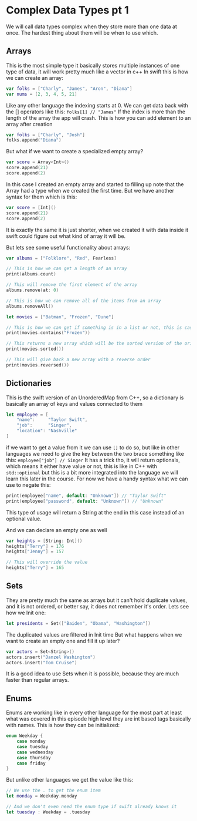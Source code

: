 # Complex Data Types pt 1

We will call data types complex when they store more than one data at once.
The hardest thing about them will be when to use which.

## Arrays

This is the most simple type it basically stores multiple instances of
one type of data, it will work pretty much like a vector in c++
In swift this is how we can create an array:

```swift
var folks = ["Charly", "James", "Aron", "Diana"]
var nums = [2, 3, 4, 5, 21]
```

Like any other language the indexing starts at 0.
We can get data back with the [] operators like this: `folks[1] // "James"`
If the index is more than the length of the array the app will crash.
This is how you can add element to an array after creation

```swift
var folks = ["Charly", "Josh"]
folks.append("Diana")
```

But what if we want to create a specialized empty array?

```swift
var score = Array<Int>()
score.append(21)
score.append(2)
```

In this case I created an empty array and started to filling up
note that the Array had a type when we created the first time.
But we have another syntax for them which is this:

```swift
var score = [Int]()
score.append(21)
score.append(2)
```

It is exactly the same it is just shorter, when we created it with data inside it
swift could figure out what kind of array it will be.

But lets see some useful functionality about arrays:

```swift
var albums = ["Folklore", "Red", Fearless]

// This is how we can get a length of an array
print(albums.count)

// This will remove the first element of the array
albums.remove(at: 0)

// This is how we can remove all of the items from an array
albums.removeAll()

let movies = ["Batman", "Frozen", "Dune"]

// This is how we can get if something is in a list or not, this is case sensitive
print(movies.contains("Frozen"))

// This returns a new array which will be the sorted version of the original
print(movies.sorted())

// This will give back a new array with a reverse order
print(movies.reversed())
```

## Dictionaries

This is the swift version of an UnorderedMap from C++,
so a dictionary is basically an array of keys and values connected to them

```swift
let employee = [
    "name":     "Taylor Swift",
    "job":      "Singer",
    "location": "Nashville"
]
```

if we want to get a value from it we can use `[]` to do so,
but like in other languages we need to give the key between the two brace
something like this: `employee["job"] // Singer`
It has a trick tho, it will return optionals, which means it either have value or not,
this is like in C++ with `std::optional` but this is a bit more integrated into the language
we will learn this later in the course.
For now we have a handy syntax what we can use to negate this:

```swift
print(employee["name", default: "Unknown"]) // "Taylor Swift"
print(employee["password", default: "Unknown"]) // "Unknown"
```

This type of usage will return a String at the end in this case instead of
an optional value.

And we can declare an empty one as well

```swift
var heights = [String: Int]()
heights["Terry"] = 176
heights["Jenny"] = 157

// This will override the value
heights["Terry"] = 165
```

## Sets

They are pretty much the same as arrays but
it can't hold duplicate values, and it is not ordered,
or better say, it does not remember it's order.
Lets see how we Init one:

```swift
let presidents = Set(["Baiden", "Obama", "Washington"])
```

The duplicated values are filtered in Init time
But what happens when we want to create an empty one and fill it up later?

```swift
var actors = Set<String>()
actors.insert("Danzel Washington")
actors.insert("Tom Cruise")
```

It is a good idea to use Sets when it is possible,
because they are much faster than regular arrays.

## Enums

Enums are working like in every other language for the most part
at least what was covered in this episode high level
they are int based tags basically with names.
This is how they can be initialized:

```swift
enum Weekday {
    case monday
    case tuesday
    case wednesday
    case thursday
    case friday
}
```

But unlike other languages we get the value like this:

```swift
// We use the . to get the enum item
let monday = Weekday.monday

// And we don't even need the enum type if swift already knows it
let tuesday : Weekday = .tuesday
```
